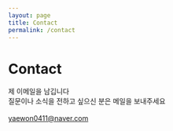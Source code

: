 ```yaml
---
layout: page
title: Contact
permalink: /contact
---
```


# Contact


제 이메일을 남깁니다<br>
질문이나 소식을 전하고 싶으신 분은 메일을 보내주세요<br><br>
<yaewon0411@naver.com>


